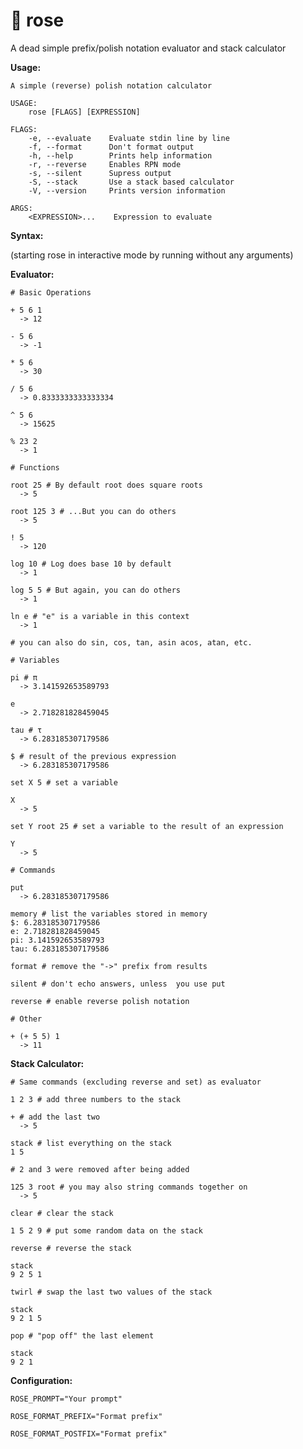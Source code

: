 # 🌹 rose

A dead simple prefix/polish notation evaluator and stack calculator

**Usage:**

```
A simple (reverse) polish notation calculator

USAGE:
    rose [FLAGS] [EXPRESSION]

FLAGS:
    -e, --evaluate    Evaluate stdin line by line
    -f, --format      Don't format output
    -h, --help        Prints help information
    -r, --reverse     Enables RPN mode
    -s, --silent      Supress output
    -S, --stack       Use a stack based calculator
    -V, --version     Prints version information

ARGS:
    <EXPRESSION>...    Expression to evaluate
```

**Syntax:**

(starting rose in interactive mode by running without any arguments)

**Evaluator:**

```
# Basic Operations

+ 5 6 1
  -> 12

- 5 6
  -> -1

* 5 6
  -> 30

/ 5 6
  -> 0.8333333333333334

^ 5 6
  -> 15625

% 23 2
  -> 1

# Functions

root 25 # By default root does square roots
  -> 5

root 125 3 # ...But you can do others
  -> 5

! 5
  -> 120

log 10 # Log does base 10 by default
  -> 1

log 5 5 # But again, you can do others
  -> 1

ln e # "e" is a variable in this context
  -> 1

# you can also do sin, cos, tan, asin acos, atan, etc. 

# Variables

pi # π
  -> 3.141592653589793

e
  -> 2.718281828459045

tau # τ 
  -> 6.283185307179586

$ # result of the previous expression
  -> 6.283185307179586

set X 5 # set a variable

X
  -> 5

set Y root 25 # set a variable to the result of an expression

Y
  -> 5

# Commands

put
  -> 6.283185307179586

memory # list the variables stored in memory
$: 6.283185307179586
e: 2.718281828459045
pi: 3.141592653589793
tau: 6.283185307179586

format # remove the "->" prefix from results

silent # don't echo answers, unless  you use put

reverse # enable reverse polish notation

# Other

+ (+ 5 5) 1
  -> 11
```

**Stack Calculator:**

```
# Same commands (excluding reverse and set) as evaluator

1 2 3 # add three numbers to the stack

+ # add the last two
  -> 5

stack # list everything on the stack
1 5

# 2 and 3 were removed after being added

125 3 root # you may also string commands together on 
  -> 5

clear # clear the stack

1 5 2 9 # put some random data on the stack

reverse # reverse the stack

stack
9 2 5 1

twirl # swap the last two values of the stack

stack
9 2 1 5

pop # "pop off" the last element

stack
9 2 1
```

**Configuration:**

`ROSE_PROMPT="Your prompt"`

`ROSE_FORMAT_PREFIX="Format prefix"`

`ROSE_FORMAT_POSTFIX="Format prefix"`
